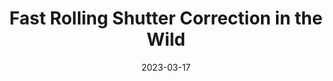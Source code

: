 ---
title: "Fast Rolling Shutter Correction in the Wild"
collection: publications
permalink: /publication/2023-drsc
date: 2023-03-17
venue: "TPAMI"
authors: " <b>Delin Qu$^*$</b>, <b>Bangyan Liao$^{*}$</b>, Huiqing Zhang, Omar Ait-Aider, Yizhen Lao$^{†}$"
url: 
project: https://delinqu.github.io/NW-RSBA/
bibtex: files/2023_drsc.txt
arxiv: https://ieeexplore.ieee.org/document/10148802
openpdf: https://ieeexplore.ieee.org/document/10148802
supp: 
teaser: images/2023_drsc.png
videoresults: 
videotalk: 
poster: 
code: https://github.com/DelinQu/NW-RSBA
---